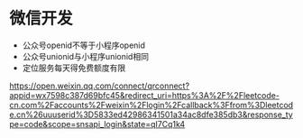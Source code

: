 # 微信开发

- 公众号openid不等于小程序openid
- 公众号unionid与小程序unionid相同
- 定位服务每天得免费额度有限


https://open.weixin.qq.com/connect/qrconnect?appid=wx7598c387d69bfc45&redirect_uri=https%3A%2F%2Fleetcode-cn.com%2Faccounts%2Fweixin%2Flogin%2Fcallback%3Ffrom%3Dleetcode.cn%26uuuserid%3D5833ed42986341501a34ac8dfe385db3&response_type=code&scope=snsapi_login&state=qI7Cq1k4
